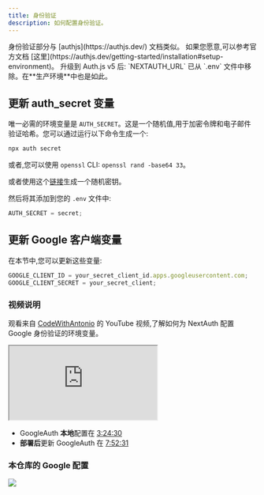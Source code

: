 ```yaml
---
title: 身份验证
description: 如何配置身份验证。
---
```


<Callout type="note" twClass="mt-0">
  身份验证部分与 [authjs](https://authjs.dev/) 文档类似。
  如果您愿意,可以参考官方文档
  [这里](https://authjs.dev/getting-started/installation#setup-environment)。
</Callout>

<Callout type="danger" twClass="mt-3">
  升级到 Auth.js v5 后: `NEXTAUTH_URL` 已从 `.env` 文件中移除。在**生产环境**中也是如此。
</Callout>

## 更新 auth_secret 变量

唯一必需的环境变量是 `AUTH_SECRET`。这是一个随机值,用于加密令牌和电子邮件验证哈希。您可以通过运行以下命令生成一个:

```bash
npx auth secret
```

或者,您可以使用 `openssl` CLI: `openssl rand -base64 33`。

或者使用这个[链接](https://generate-secret.vercel.app/32)生成一个随机密钥。

然后将其添加到您的 `.env` 文件中:

```js title=".env.local"
AUTH_SECRET = secret;
```

## 更新 Google 客户端变量

在本节中,您可以更新这些变量:

```js title=".env.local"
GOOGLE_CLIENT_ID = your_secret_client_id.apps.googleusercontent.com;
GOOGLE_CLIENT_SECRET = your_secret_client;
```

### 视频说明

观看来自 [CodeWithAntonio](https://www.youtube.com/@codewithantonio) 的 YouTube 视频,了解如何为 NextAuth 配置 Google 身份验证的环境变量。

<iframe
  className="mt-6 aspect-video w-full"
  src="https://www.youtube.com/embed/1MTyCvS05V4"
  title="Next Auth V5 - 高级指南 (2024)"
  allow="accelerometer; autoplay; clipboard-write; encrypted-media; gyroscope; picture-in-picture; web-share; fullscreen"
  referrerPolicy="strict-origin-when-cross-origin"
  allowFullScreen
></iframe>

- GoogleAuth **本地**配置在 [3:24:30](https://www.youtube.com/watch?v=1MTyCvS05V4&t=12270s)
- **部署后**更新 GoogleAuth 在 [7:52:31](https://www.youtube.com/watch?v=1MTyCvS05V4&t=12270s)

### 本仓库的 Google 配置

<img
  className="mt-4 overflow-hidden rounded-lg border"
  src="/_static/docs/gg-auth-config.jpg"
/>
